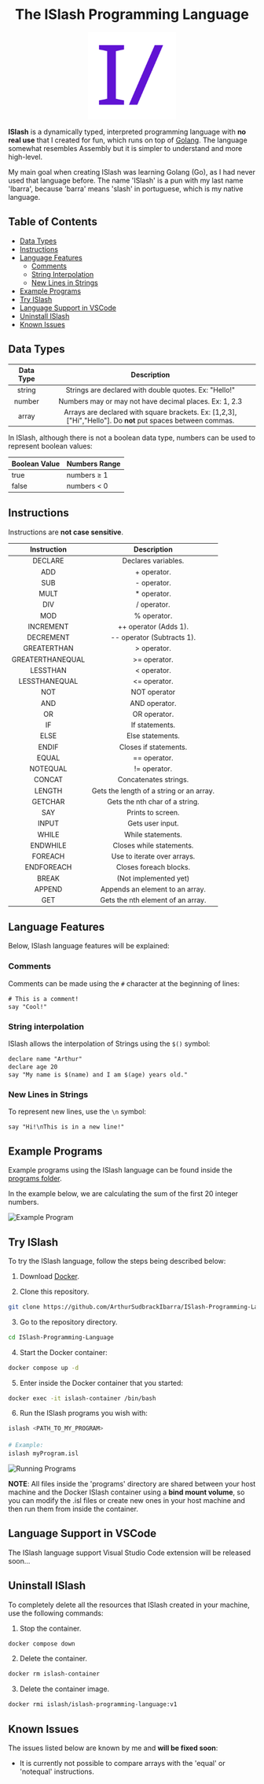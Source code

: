 <h1 align="center">The ISlash Programming Language</h1>

<p align="center">
    <img src="https://raw.githubusercontent.com/ArthurSudbrackIbarra/ISlash-VSCode-Language-Support/main/icons/islash.svg" width=180px/>
</p>

**ISlash** is a dynamically typed, interpreted programming language with **no real use** that I created for fun, which runs on top of [Golang](https://go.dev/). The language somewhat resembles Assembly but it is simpler to understand and more high-level.

My main goal when creating ISlash was learning Golang (Go), as I had never used that language before. The name 'ISlash' is a pun with my last name 'Ibarra', because 'barra' means 'slash' in portuguese, which is my native language.

## Table of Contents

* [Data Types](#data-types)
* [Instructions](#instructions)
* [Language Features](#language-features)
    * [Comments](#comments)
    * [String Interpolation](#string-interpolation)
    * [New Lines in Strings](#new-lines-in-strings)
* [Example Programs](#example-programs)
* [Try ISlash](#try-islash)
* [Language Support in VSCode](#language-support-in-vscode)
* [Uninstall ISlash](#uninstall-islash)
* [Known Issues](#known-issues)
 
## Data Types

| Data Type |                                                  Description                                                  |
|:---------:|:-------------------------------------------------------------------------------------------------------------:|
|   string  |                             Strings are declared with double quotes. Ex: "Hello!"                             |
|   number  |                             Numbers may or may not have decimal places. Ex: 1, 2.3                            |
|   array   | Arrays are declared with square brackets. Ex: [1,2,3], ["Hi","Hello"]. Do **not** put spaces between commas.  |

In ISlash, although there is not a boolean data type, numbers can be used to represent boolean values:

| Boolean Value | Numbers Range |
|---------------|---------------|
| true          | numbers ≥ 1   |
| false         | numbers < 0   |

## Instructions

Instructions are **not case sensitive**.

|    Instruction   |                Description               |
|:----------------:|:----------------------------------------:|
|      DECLARE     |            Declares variables.           |
|        ADD       |                + operator.               |
|        SUB       |                - operator.               |
|       MULT       |                * operator.               |
|        DIV       |                / operator.               |
|        MOD       |                % operator.               |
|     INCREMENT    |           ++ operator (Adds 1).          |
|     DECREMENT    |        -- operator (Subtracts 1).        |
|    GREATERTHAN   |                > operator.               |
| GREATERTHANEQUAL |               >= operator.               |
|     LESSTHAN     |                < operator.               |
|   LESSTHANEQUAL  |               <= operator.               |
|        NOT       |               NOT operator               |
|        AND       |               AND operator.              |
|        OR        |               OR operator.               |
|        IF        |              If statements.              |
|       ELSE       |             Else statements.             |
|       ENDIF      |           Closes if statements.          |
|       EQUAL      |               == operator.               |
|     NOTEQUAL     |               != operator.               |
|      CONCAT      |           Concatenates strings.          |
|      LENGTH      | Gets the length of a string or an array. |
|      GETCHAR     |      Gets the nth char of a string.      |
|        SAY       |             Prints to screen.            |
|       INPUT      |             Gets user input.             |
|       WHILE      |             While statements.            |
|     ENDWHILE     |         Closes while statements.         |
|      FOREACH     |        Use to iterate over arrays.       |
|    ENDFOREACH    |          Closes foreach blocks.          |
|       BREAK      |           (Not implemented yet)          |
|      APPEND      |      Appends an element to an array.     |
|        GET       |     Gets the nth element of an array.    |

## Language Features

Below, ISlash language features will be explained:

### Comments

Comments can be made using the `#` character at the beginning of lines:

```
# This is a comment!
say "Cool!"
```

### String interpolation

ISlash allows the interpolation of Strings using the `$()` symbol:

```
declare name "Arthur"
declare age 20
say "My name is $(name) and I am $(age) years old."
```

### New Lines in Strings

To represent new lines, use the `\n` symbol:

```
say "Hi!\nThis is in a new line!"
```

## Example Programs

Example programs using the ISlash language can be found inside the [programs folder](https://github.com/ArthurSudbrackIbarra/ISlash-Programming-Language/tree/main/programs).

In the example below, we are calculating the sum of the first 20 integer numbers.

![Example Program](https://user-images.githubusercontent.com/69170322/183554138-31cde33d-26c6-4efc-b169-c21e0aa62aa3.png)


## Try ISlash

To try the ISlash language, follow the steps being described below:

1. Download [Docker](https://www.docker.com/products/docker-desktop/).

2. Clone this repository.

```sh
git clone https://github.com/ArthurSudbrackIbarra/ISlash-Programming-Language.git
```

3. Go to the repository directory.

```sh
cd ISlash-Programming-Language
```

4. Start the Docker container:

```sh
docker compose up -d
```

5. Enter inside the Docker container that you started:

```sh
docker exec -it islash-container /bin/bash
```

6. Run the ISlash programs you wish with:

```sh
islash <PATH_TO_MY_PROGRAM>

# Example:
islash myProgram.isl
```

![Running Programs](https://user-images.githubusercontent.com/69170322/183551455-e2b7d46f-7115-4a69-a03a-eafb5b67a323.png)

**NOTE**: All files inside the 'programs' directory are shared between your host machine and the Docker ISlash container using a **bind mount volume**, so you can modify the .isl files or create new ones in your host machine and then run them from inside the container. 

## Language Support in VSCode

The ISlash language support Visual Studio Code extension will be released soon...

## Uninstall ISlash

To completely delete all the resources that ISlash created in your machine, use the following commands:

1. Stop the container.

```sh
docker compose down
```

2. Delete the container.

```sh
docker rm islash-container
```

3. Delete the container image.

```sh
docker rmi islash/islash-programming-language:v1
```

## Known Issues

The issues listed below are known by me and **will be fixed soon**:

* It is currently not possible to compare arrays with the 'equal' or 'notequal' instructions.
